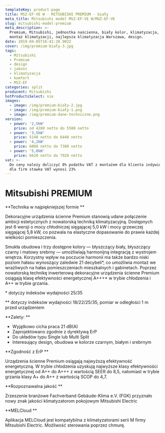 ```yaml
---
templateKey: product-page
title: MSZ-EF-VE W - MITSUBISHI PREMIUM - biały
meta_title: Mitsubishi model MSZ-EF-VE W/MUZ-EF-VE
slug: mitsubishi-model-premium
meta_description: >-
  Premium, Mitsubishi, jednostka naścienna, biały kolor, klimatyzacja, komfort,
  montaż klimatyzacji, najlepsza klimatyzacja Warszawa, design.
date: 2019-04-05T16:41:20.902Z
cover: /img/premium-biały-3.jpg
tags:
  - Mitsubishi
  - Premium
  - design
  - jakość
  - klimatyzacja
  - komfort
  - MSZ-EF
categories: split
producent: Mitsubishi
hotProductsSelect: nie
images:
  - image: /img/premium-biały-2.jpg
  - image: /img/premium-biały-1.png
  - image: /img/premium-dane-techniczne.png
version:
  - power: '2,5kW'
    price: od 4280 netto do 5580 netto
  - power: '3,5kW'
    price: 5140 netto do 6440 netto
  - power: '4,2kW'
    price: 6080 netto do 7380 netto
  - power: '5,0kW'
    price: 6620 netto do 7920 netto
vat: >-
  Do ceny należy doliczyć 8% podatku VAT z montażem dla klienta indywidualnego,
  dla firm stawka VAT wynosi 23%
---
```

# Mitsubishi PREMIUM

**Technika w najpiękniejszej formie**

Dekoracyjne urządzenia ścienne Premium stanowią udane połączenie ambicji estetycznych z nowatorską techniką klimatyzacyjną. Dostępnych jest 6 wersji o mocy chłodniczej sięgającej 5,0 kW i mocy grzewczej sięgającej 5,8 kW, co pozwala na elastyczne dopasowanie do prawie każdej wielkości pomieszczenia.

Smukła obudowa i trzy dostępne kolory — błyszczący biały, błyszczący czarny i matowy srebrny — umożliwiają harmonijną integrację z wystrojem wnętrza. Korzystny wpływ na poczucie harmonii ma także bardzo niski poziom hałasu wynoszący zaledwie 21 decybeli\*, co umożliwia montaż we wrażliwych na hałas pomieszczeniach mieszkalnych i gabinetach. Poprzez nowatorską technikę inwerterową dekoracyjne urządzenia ścienne Premium osiągają klasę efektywności energetycznej A+++\* w trybie chłodzenia i A++ w trybie grzania.

\* dotyczy indeksów wydajności 25/35 

\*\* dotyczy indeksów wydajności 18/22/25/35, pomiar w odległości 1 m przed urządzeniem

**Zalety:**

* Wyjątkowo cicha praca 21 dB(A)
* Zaprojektowano zgodnie z dyrektywą ErP
* Do układów typu Single lub Multi Split
* Interesujący design, obudowa w kolorze czarnym, białym i srebrnym

**Zgodność z ErP**

Urządzenia ścienne Premium osiągają najwyższą efektywność energetyczną. W trybie chłodzenia uzyskują najwyższe klasy efektywności energetycznej od A++ do A+++ z wartością SEER do 8,5, natomiast w trybie grzania klasy A+ do A++ z wartością SCOP do 4,7.

**Rozpoznawalna jakość**

Zrzeszenie branżowe Fachverband Gebäude-Klima e.V. (FGK) przyznało nowy znak jakości klimatyzatorom pokojowym Mitsubishi Electric

**MELCloud**

Aplikacja MELCloud jest kompatybilna z klimatyzatorami serii M firmy Mitsubishi Electric. Możliwość sterowania poprzez chmurę.
